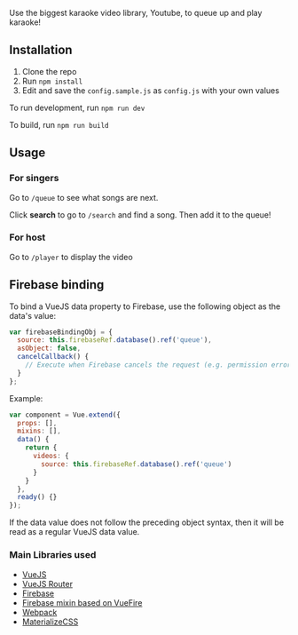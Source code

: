 Use the biggest karaoke video library, Youtube, to queue up and play karaoke!

## Installation

1. Clone the repo
2. Run `npm install`
3. Edit and save the `config.sample.js` as `config.js` with your own values

To run development, run `npm run dev`

To build, run `npm run build`

## Usage

### For singers
Go to `/queue` to see what songs are next.

Click **search** to go to `/search` and find a song. Then add it to the queue!

### For host
Go to `/player` to display the video

## Firebase binding

To bind a VueJS data property to Firebase, use the following object as the data's value:

```javascript
var firebaseBindingObj = {
  source: this.firebaseRef.database().ref('queue'),
  asObject: false,
  cancelCallback() {
    // Execute when Firebase cancels the request (e.g. permission error)
  }
};
```

Example:

```javascript
var component = Vue.extend({
  props: [],
  mixins: [],
  data() {
    return {
      videos: {
        source: this.firebaseRef.database().ref('queue')
      }
    }
  },
  ready() {}
});
```

If the data value does not follow the preceding object syntax, then it will be read as a regular VueJS data value.

### Main Libraries used

* [VueJS](https://vuejs.org/)
* [VueJS Router](http://router.vuejs.org/)
* [Firebase](https://www.firebase.com/)
* [Firebase mixin based on VueFire](https://github.com/vuejs/vuefire)
* [Webpack](https://webpack.github.io/)
* [MaterializeCSS](http://materializecss.com/)
